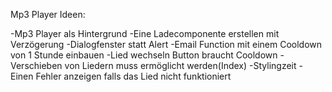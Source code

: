 Mp3 Player Ideen:

-Mp3 Player als Hintergrund
-Eine Ladecomponente erstellen mit Verzögerung
-Dialogfenster statt Alert
-Email Function mit einem Cooldown von 1 Stunde einbauen
-Lied wechseln Button braucht Cooldown
-Verschieben von Liedern muss ermöglicht werden(Index)
-Stylingzeit
-Einen Fehler anzeigen falls das Lied nicht funktioniert